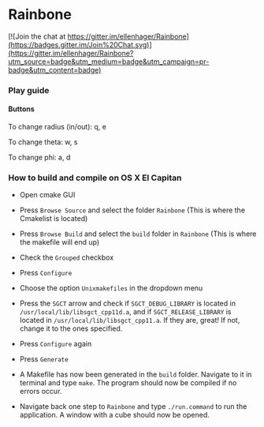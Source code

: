 # Rainbone

[![Join the chat at https://gitter.im/ellenhager/Rainbone](https://badges.gitter.im/Join%20Chat.svg)](https://gitter.im/ellenhager/Rainbone?utm_source=badge&utm_medium=badge&utm_campaign=pr-badge&utm_content=badge)

### Play guide

#### Buttons

To change radius (in/out): q, e

To change theta: w, s

To change phi: a, d

### How to build and compile on OS X El Capitan

* Open cmake GUI

* Press `Browse Source` and select the folder `Rainbone` (This is where the Cmakelist is located)

* Press `Browse Build` and select the `build` folder in `Rainbone` (This is where the makefile will end up)

* Check the ``Grouped`` checkbox

* Press ``Configure``

* Choose the option ``Unixmakefiles`` in the dropdown menu

* Press the ``SGCT`` arrow and check if ``SGCT_DEBUG_LIBRARY`` is located in ``/usr/local/lib/libsgct_cpp11d.a``, and if ``SGCT_RELEASE_LIBRARY`` is located in ``/usr/local/lib/libsgct_cpp11.a``.  If they are, great! If not, change it to the ones specified.

* Press ``Configure`` again

* Press ``Generate``

* A Makefile has now been generated in the ``build`` folder. Navigate to it in terminal and type ``make``. The program should now be compiled if no errors occur.

* Navigate back one step to ``Rainbone`` and type ``./run.command`` to run the application. A window with a cube should now be opened.
